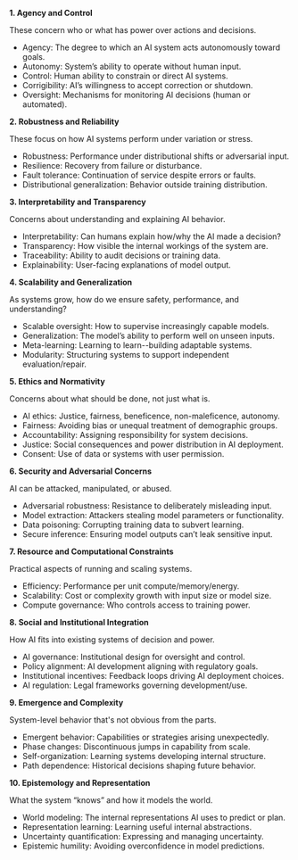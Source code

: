 

__1. Agency and Control__

These concern who or what has power over actions and decisions.
- Agency: The degree to which an AI system acts autonomously toward goals.
- Autonomy: System’s ability to operate without human input.
- Control: Human ability to constrain or direct AI systems.
- Corrigibility: AI’s willingness to accept correction or shutdown.
- Oversight: Mechanisms for monitoring AI decisions (human or automated).



__2. Robustness and Reliability__

These focus on how AI systems perform under variation or stress.
- Robustness: Performance under distributional shifts or adversarial input.
- Resilience: Recovery from failure or disturbance.
- Fault tolerance: Continuation of service despite errors or faults.
- Distributional generalization: Behavior outside training distribution.



__3. Interpretability and Transparency__

Concerns about understanding and explaining AI behavior.
- Interpretability: Can humans explain how/why the AI made a decision?
- Transparency: How visible the internal workings of the system are.
- Traceability: Ability to audit decisions or training data.
- Explainability: User-facing explanations of model output.



__4. Scalability and Generalization__

As systems grow, how do we ensure safety, performance, and understanding?
- Scalable oversight: How to supervise increasingly capable models.
- Generalization: The model’s ability to perform well on unseen inputs.
- Meta-learning: Learning to learn--building adaptable systems.
- Modularity: Structuring systems to support independent evaluation/repair.



__5. Ethics and Normativity__

Concerns about what should be done, not just what is.
- AI ethics: Justice, fairness, beneficence, non-maleficence, autonomy.
- Fairness: Avoiding bias or unequal treatment of demographic groups.
- Accountability: Assigning responsibility for system decisions.
- Justice: Social consequences and power distribution in AI deployment.
- Consent: Use of data or systems with user permission.



__6. Security and Adversarial Concerns__

AI can be attacked, manipulated, or abused.
- Adversarial robustness: Resistance to deliberately misleading input.
- Model extraction: Attackers stealing model parameters or functionality.
- Data poisoning: Corrupting training data to subvert learning.
- Secure inference: Ensuring model outputs can’t leak sensitive input.



__7. Resource and Computational Constraints__

Practical aspects of running and scaling systems.
- Efficiency: Performance per unit compute/memory/energy.
- Scalability: Cost or complexity growth with input size or model size.
- Compute governance: Who controls access to training power.



__8. Social and Institutional Integration__

How AI fits into existing systems of decision and power.
- AI governance: Institutional design for oversight and control.
- Policy alignment: AI development aligning with regulatory goals.
- Institutional incentives: Feedback loops driving AI deployment choices.
- AI regulation: Legal frameworks governing development/use.



__9. Emergence and Complexity__

System-level behavior that's not obvious from the parts.
- Emergent behavior: Capabilities or strategies arising unexpectedly.
- Phase changes: Discontinuous jumps in capability from scale.
- Self-organization: Learning systems developing internal structure.
- Path dependence: Historical decisions shaping future behavior.



__10. Epistemology and Representation__

What the system “knows” and how it models the world.
- World modeling: The internal representations AI uses to predict or plan.
- Representation learning: Learning useful internal abstractions.
- Uncertainty quantification: Expressing and managing uncertainty.
- Epistemic humility: Avoiding overconfidence in model predictions.

